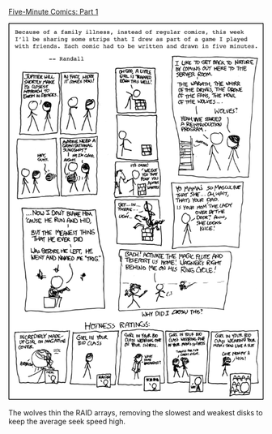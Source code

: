 [Five-Minute Comics: Part 1](https://xkcd.com/819)

![Five-Minute Comics: Part 1](./random_comic.png)

The wolves thin the RAID arrays, removing the slowest and weakest disks to keep the average seek speed high.

